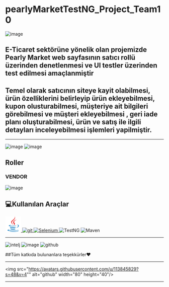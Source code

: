 # pearlyMarketTestNG_Project_Team10

![image](https://user-images.githubusercontent.com/113845829/197849522-44900b39-f9ad-4e01-ba95-229ae8904b5c.png)


## E-Ticaret sektörüne yönelik olan projemizde Pearly Market web sayfasının satıcı rollü üzerinden denetlenmesi ve  UI testler üzerinden test edilmesi amaçlanmiştir
## Temel olarak satıcının siteye kayit olabilmesi, ürün özelliklerini belirleyip ürün ekleyebilmesi, kupon olusturabilmesi, müşteriye ait bilgileri görebilmesi ve müşteri ekleyebilmesi , geri iade planı oluşturabilmesi, ürün ve satış ile  ilgili detayları inceleyebilmesi  işlemleri yapilmiştir.

<hr/>


![image](https://user-images.githubusercontent.com/113845829/197849656-f7a5f977-4221-4a9d-9ee0-569628219478.png)
![image](https://user-images.githubusercontent.com/113845829/197850071-a9c2bc7c-4188-4261-ba5a-b874ad18b02e.png)




## Roller

### VENDOR

![image](https://user-images.githubusercontent.com/113845829/197849250-3d516fe3-efeb-4d6f-a2e0-c20deec27fb7.png)






## 💻Kullanılan Araçlar

<p align="left">

<a href="https://www.java.com" target="_blank" rel="noreferrer"> <img src="https://raw.githubusercontent.com/devicons/devicon/master/icons/java/java-original.svg" alt="java" width="50" height="50"/> </a>
<a href="https://git-scm.com/" target="_blank" rel="noreferrer"> <img src="https://www.vectorlogo.zone/logos/git-scm/git-scm-icon.svg" alt="git" width="40" height="40"/> </a>
<a href="https://www.selenium.com" target="_blank" rel="noreferrer"> <img src="https://camo.githubusercontent.com/4b95df4d6ca7a01afc25d27159804dc5a7d0df41d8131aaf50c9f84847dfda21/68747470733a2f2f73656c656e69756d2e6465762f696d616765732f73656c656e69756d5f6c6f676f5f7371756172655f677265656e2e706e67" alt="Selenium" width="30" height="30"/> </a>
![TestNG](https://user-images.githubusercontent.com/115616411/197864126-adac2858-a052-425e-9d13-ec692783b81c.png)
![Maven](https://user-images.githubusercontent.com/115616411/197864649-707967e0-2440-4d8e-825f-808cb90461cd.png)



</p>
<hr/>
<p align="left >

<a href="https://www.intelj.com" target="_blank" rel="noreferrer"> <img src="https://encrypted-tbn0.gstatic.com/images?q=tbn:ANd9GcQak-N8W03mK25slV1lwM80i0y1obRPPJOaLA&usqp=CAU" alt="intelj" width="80" height="40"/> </a>
![image](https://user-images.githubusercontent.com/115616411/197862361-2d5d8a31-ed45-475e-8377-fb8e446acab4.png)
![github](https://user-images.githubusercontent.com/115616411/197865653-f26e8795-be5e-449f-a00a-1bf2caa3f940.png)

##Tüm katkıda bulunanlara teşekkürler❤
</p>
<hr/>
<p align="left >


<a href="https://github.com/E-tepecik" target="_blank" rel="noreferrer"> <img src="https://avatars.githubusercontent.com/u/113845829?s=48&v=4"" alt="github" width="80" height="40"/> </a>

</p>
<hr/>
<p align="left >
